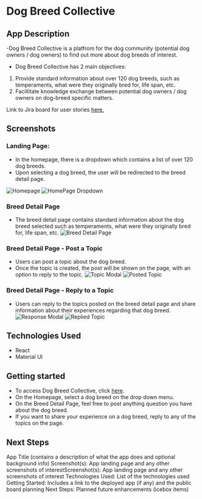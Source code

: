 # Dog Breed Collective

## App Description

-Dog Breed Collective is a platfrom for the dog community (potential dog owners / dog owners) to find out more about dog breeds of interest.

- Dog Breed Collective has 2 main objectives:

1. Provide standard information about over 120 dog breeds, such as temperaments, what were they originally bred for, life span, etc.
2. Facillitate knowledge exchange between potential dog owners / dog owners on dog-breed specific matters.

Link to Jira board for user stories [here.](https://thisisanita.atlassian.net/jira/software/projects/DBC/boards/1?assignee=5f43392cfcaf93003be71315)

## Screenshots

### Landing Page:

- In the homepage, there is a dropdown which contains a list of over 120 dog breeds.
- Upon selecting a dog breed, the user will be redirected to the breed detail page.

![Homepage](/src/images/Frame1.png)
![HomePage Dropdown](/src/images/Frame2.png)

### Breed Detail Page

- The breed detail page contains standard information about the dog breed selected such as temperaments, what were they originally bred for, life span, etc.
  ![Breed Detail Page](/src/images/Frame3.png)

### Breed Detail Page - Post a Topic

- Users can post a topic about the dog breed.
- Once the topic is created, the post will be shown on the page, with an option to reply to the topic.
  ![Topic Modal](/src/images/Frame4.png)
  ![Posted Topic](/src/images/Frame5.png)

### Breed Detail Page - Reply to a Topic

- Users can reply to the topics posted on the breed detail page and share information about their experiences regarding that dog breed.
  ![Response Modal](/src/images/Frame6.png)
  ![Replied Topic](/src/images/Frame7.png)

## Technologies Used

- React
- Material UI

## Getting started

- To access Dog Breed Collective, click [here](https://dogbreedcollective.vercel.app/).
- On the Homepage, select a dog breed on the drop down menu.
- On the Breed Detail Page, feel free to post anything question you have about the dog breed.
- If you want to share your experience on a dog breed, reply to any of the topics on the page.

## Next Steps

App Title (contains a description of what the app does and optional background info)
Screenshot(s): App landing page and any other screenshots of interestScreenshot(s): App landing page and any other screenshots of interest
Technologies Used: List of the technologies used
Getting Started: Includes a link to the deployed app (if any) and the public board planning
Next Steps: Planned future enhancements (icebox items)

